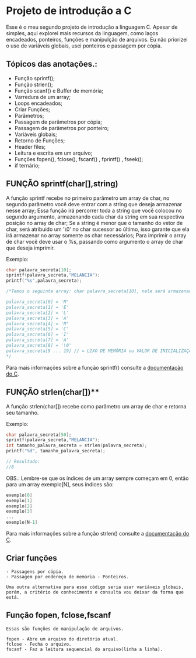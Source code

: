 # Projeto de introdução a C

Esse é o meu segundo projeto de introdução a linguagem C. Apesar de simples, aqui explorei mais recursos da linguagem, como laços encadeados, ponteiros, funções e 
manipulção de arquivos. Eu não priorizei o uso de variáveis globais, usei ponteiros e passagem por cópia.


## Tópicos das anotações.:

- Função sprintf();
- Função strlen();
- Função scanf() e Buffer de memória;
- Varredura de um array;
- Loops encadeados;
- Criar Funções;
- Parâmetros;
- Passagem de parâmetros por cópia;
- Passagem de parâmetros por ponteiro;
- Variáveis globais;
- Retorno de Funções;
- Header files;
- Leitura e escrita em um arquivo;
- Funções fopen(), fclose(), fscanf() , fprintf() , fseek();
- if ternário;

## FUNÇÃO sprintf(char[],string)

A função sprintf recebe no primeiro parâmetro um array de char, no segundo parâmetro você deve entrar com a string que deseja armazenar nesse array;
Essa função irá percorrer toda a string que você colocou no segundo argumento, armazenando cada char da string em sua respectiva posição no array de char;
Se a string é menor que o tamanho do vetor de char, será atribuido um '\0' no char sucessor ao último, isso garante que ela irá armazenar no array somente os char necessários;
Para imprimir o array de char você deve usar o %s, passando como argumento o array de char que deseja imprimir.

Exemplo: 

```C
char palavra_secreta[10];
sprintf(palavra_secreta,"MELANCIA");
printf("%s",palavra_secreta);

/*Temos o seguinte array: char palavra_secreta[10], nele será armazenado a palavra "MELANCIA", os valores de cada posicão desse array serão:

palavra_secreta[0] = 'M'
palavra_secreta[1] = 'E'
palavra_secreta[2] = 'L'
palavra_secreta[3] = 'A'
palavra_secreta[4] = 'M'
palavra_secreta[5] = 'C'
palavra_secreta[6] = 'I'
palavra_secreta[7] = 'A'
palavra_secreta[8] = '\0'
palavra_secreta[9 ... 19] // = LIXO DE MEMÓRIA ou VALOR DE INICIALIZAÇÃO
*/

```

Para mais informações sobre a função sprintf() consulte a [documentação do C](https://learn.microsoft.com/pt-br/cpp/c-language/?view=msvc-170).

## FUNÇÃO strlen(char[])**

A função strlen(char[]) recebe como parâmetro um array de char e retorna seu tamanho.

Exemplo:

```C
char palavra_secreta[50];
sprintf(palavra_secreta,"MELANCIA");
int tamanho_palavra_secreta = strlen(palavra_secreta);
printf("%d", tamanho_palavra_secreta);

// Resultado:
//8
```

OBS.: Lembre-se que os índices de um array sempre começam em 0, então para um array exemplo[N], seus índices são:

```C
exemplo[0]
exemplo[1]
exemplo[2]
exemplo[3]
...
exemplo[N-1]
```
Para mais informações sobre a função strlen() consulte a [documentação do C](https://learn.microsoft.com/pt-br/cpp/c-language/?view=msvc-170).


## Criar funções

    - Passagens por cópia.
    - Passagem por endereço de memória - Ponteiros.

    Uma outra alternativa para esse código seria usar variáveis globais, porém, a critério de conhecimento e consulta vou deixar da forma que está.

## Função fopen, fclose,fscanf

    Essas são funções de manipulação de arquivos.

    fopen - Abre um arquivo do diretório atual.
    fclose - Fecha o arquivo.
    fscanf - Faz a leitura sequencial do arquivo(linha a linha).
